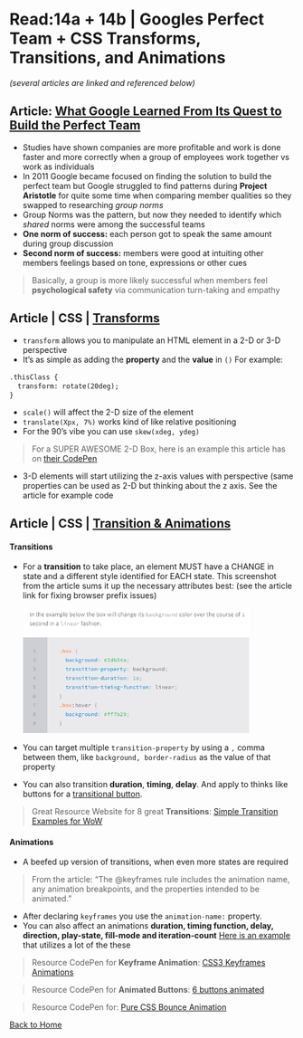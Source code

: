 # Read:14a + 14b \| Googles Perfect Team + CSS Transforms, Transitions, and Animations
*(several articles are linked and referenced below)*

## Article: [What Google Learned From Its Quest to Build the Perfect Team](https://www.nytimes.com/2016/02/28/magazine/what-google-learned-from-its-quest-to-build-the-perfect-team.html)

- Studies have shown companies are more profitable and work is done faster and more correctly when a group of employees work together vs work as individuals
- In 2011 Google became focused on finding the solution to build the perfect team but Google struggled to find patterns during **Project Aristotle** for quite some time when comparing member qualities so they swapped to researching *group norms*
- Group Norms was the pattern, but now they needed to identify which *shared* norms were among the successful teams
- **One norm of success:** each person got to speak the same amount during group discussion
- **Second norm of success:** members were good at intuiting other members feelings based on tone, expressions or other cues

>Basically, a group is more likely successful when members feel **psychological safety** via communication turn-taking and empathy


## Article | CSS | [Transforms](https://learn.shayhowe.com/advanced-html-css/css-transforms/)
- `transform` allows you to manipulate an HTML element in a 2-D or 3-D perspective
- It’s as simple as adding the **property** and the **value** in `()` For example: 
```
.thisClass {
  transform: rotate(20deg);
}
```
- `scale()` will affect the 2-D size of the element
- `translate(Xpx, 7%)`  works kind of like relative positioning
- For the 90’s vibe you can use `skew(xdeg, ydeg)`

>For a SUPER AWESOME 2-D Box, here is an example this article has on [their CodePen](https://codepen.io/shayhowe/embed/AklBJ?default-tab=result&height=288&slug-hash=AklBJ&theme-id=5990&user=shayhowe&name=cp_embed_7#result-box)

- 3-D elements will start utilizing the z-axis values with perspective (same properties can be used as 2-D but thinking about the z axis. See the article for example code


## Article | CSS | [Transition & Animations](https://learn.shayhowe.com/advanced-html-css/transitions-animations/)

#### Transitions
- For a **transition** to take place, an element MUST have a CHANGE in state and a different style identified for EACH state. This screenshot from the article sums it up the necessary attributes best: (see the article link for fixing browser prefix issues)

  <img src='images/transitionBasics.png' width='400px'>

- You can target multiple `transition-property` by using a `,` comma between them, like `background, border-radius` as the value of that property
- You can also transition **duration**, **timing**, **delay**. And apply to thinks like buttons for a [transitional button](https://codepen.io/shayhowe/embed/Bocnt?default-tab=result&height=138&slug-hash=Bocnt&theme-id=5990&user=shayhowe&name=cp_embed_7#html-box).

>Great Resource Website for 8 great **Transitions**: [Simple Transition Examples for WoW](http://www.webdesignerdepot.com/2014/05/8-simple-css3-transitions-that-will-wow-your-users/)

#### Animations
- A beefed up version of transitions, when even more states are required
>From the article: “The @keyframes rule includes the animation name, any animation breakpoints, and the properties intended to be animated.”
- After declaring `keyframes` you use the `animation-name:` property. 
- You can also affect an animations **duration, timing function, delay, direction, play-state, fill-mode and iteration-count**
[Here is an example](https://codepen.io/shayhowe/embed/ogJjm?default-tab=result&height=234&slug-hash=ogJjm&theme-id=5990&user=shayhowe&name=cp_embed_13#html-box) that utilizes a lot of the these

>Resource CodePen for **Keyframe Animation**: [CSS3 Keyframes Animations](https://codepen.io/akshaychauhan/pen/oAfae)

>Resource CodePen for **Animated Buttons**: [6 buttons animated](https://codepen.io/retyui/pen/ByoaXV)

>Resource CodePen for: [Pure CSS Bounce Animation](https://codepen.io/dp_lewis/pen/gCfBv)

[Back to Home](README.md)